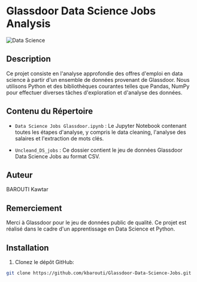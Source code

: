 # Glassdoor Data Science Jobs Analysis

![Data Science](https://img.shields.io/badge/Data-Science-brightgreen.svg)

## Description

Ce projet consiste en l'analyse approfondie des offres d'emploi en data science à partir d'un ensemble de données provenant de Glassdoor. Nous utilisons Python et des bibliothèques courantes telles que Pandas, NumPy  pour effectuer diverses tâches d'exploration et d'analyse des données.

## Contenu du Répertoire

- `Data Science Jobs Glassdoor.ipynb` : Le Jupyter Notebook contenant toutes les étapes d'analyse, y compris le data cleaning, l'analyse des salaires et l'extraction de mots clés.

- `Uncleand_DS_jobs` : Ce dossier contient le jeu de données Glassdoor Data Science Jobs au format CSV.


  
 ## Auteur
  BAROUTI Kawtar

 ## Remerciement
  Merci à Glassdoor pour le jeu de données public de qualité.
  Ce projet est réalisé dans le cadre d'un apprentissage en Data Science et Python.

  

## Installation

1. Clonez le dépôt GitHub:

```bash
git clone https://github.com/kbarouti/Glassdoor-Data-Science-Jobs.git


